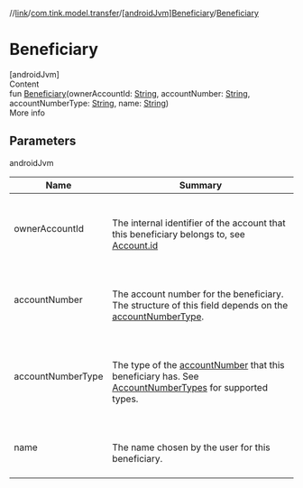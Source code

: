 //[link](../../index.md)/[com.tink.model.transfer](../index.md)/[[androidJvm]Beneficiary](index.md)/[Beneficiary](-beneficiary.md)



# Beneficiary  
[androidJvm]  
Content  
fun [Beneficiary](-beneficiary.md)(ownerAccountId: [String](https://kotlinlang.org/api/latest/jvm/stdlib/kotlin/-string/index.html), accountNumber: [String](https://kotlinlang.org/api/latest/jvm/stdlib/kotlin/-string/index.html), accountNumberType: [String](https://kotlinlang.org/api/latest/jvm/stdlib/kotlin/-string/index.html), name: [String](https://kotlinlang.org/api/latest/jvm/stdlib/kotlin/-string/index.html))  
More info  


## Parameters  
  
androidJvm  
  
|  Name|  Summary| 
|---|---|
| <a name="com.tink.model.transfer/Beneficiary/Beneficiary/#kotlin.String#kotlin.String#kotlin.String#kotlin.String/PointingToDeclaration/"></a>ownerAccountId| <a name="com.tink.model.transfer/Beneficiary/Beneficiary/#kotlin.String#kotlin.String#kotlin.String#kotlin.String/PointingToDeclaration/"></a><br><br>The internal identifier of the account that this beneficiary belongs to, see [Account.id](../../com.tink.model.account/[android-jvm]-account/id.md)<br><br>
| <a name="com.tink.model.transfer/Beneficiary/Beneficiary/#kotlin.String#kotlin.String#kotlin.String#kotlin.String/PointingToDeclaration/"></a>accountNumber| <a name="com.tink.model.transfer/Beneficiary/Beneficiary/#kotlin.String#kotlin.String#kotlin.String#kotlin.String/PointingToDeclaration/"></a><br><br>The account number for the beneficiary. The structure of this field depends on the [accountNumberType](account-number-type.md).<br><br>
| <a name="com.tink.model.transfer/Beneficiary/Beneficiary/#kotlin.String#kotlin.String#kotlin.String#kotlin.String/PointingToDeclaration/"></a>accountNumberType| <a name="com.tink.model.transfer/Beneficiary/Beneficiary/#kotlin.String#kotlin.String#kotlin.String#kotlin.String/PointingToDeclaration/"></a><br><br>The type of the [accountNumber](account-number.md) that this beneficiary has. See [AccountNumberTypes](-account-number-types/index.md) for supported types.<br><br>
| <a name="com.tink.model.transfer/Beneficiary/Beneficiary/#kotlin.String#kotlin.String#kotlin.String#kotlin.String/PointingToDeclaration/"></a>name| <a name="com.tink.model.transfer/Beneficiary/Beneficiary/#kotlin.String#kotlin.String#kotlin.String#kotlin.String/PointingToDeclaration/"></a><br><br>The name chosen by the user for this beneficiary.<br><br>
  
  



